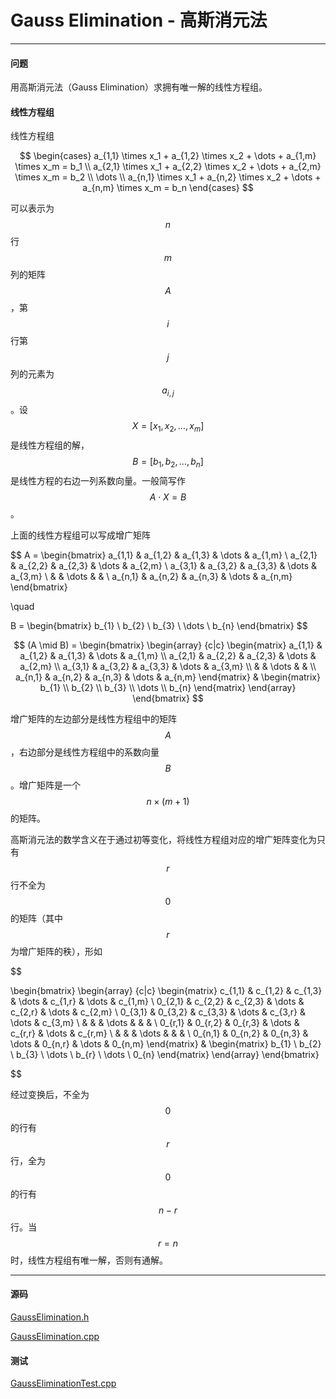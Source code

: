 <script type="text/javascript" src="https://cdnjs.cloudflare.com/ajax/libs/mathjax/2.7.1/MathJax.js?config=TeX-AMS-MML_HTMLorMML"></script>

# Gauss Elimination - 高斯消元法

--------

#### 问题

用高斯消元法（Gauss Elimination）求拥有唯一解的线性方程组。

#### 线性方程组

线性方程组

$$
\begin{cases}
a_{1,1} \times x_1 + a_{1,2} \times x_2 + \dots + a_{1,m} \times x_m = b_1      \\
a_{2,1} \times x_1 + a_{2,2} \times x_2 + \dots + a_{2,m} \times x_m = b_2      \\
\dots   \\
a_{n,1} \times x_1 + a_{n,2} \times x_2 + \dots + a_{n,m} \times x_m = b_n
\end{cases}
$$

可以表示为$$ n $$行$$ m $$列的矩阵$$ A $$，第$$ i $$行第$$ j $$列的元素为$$ a_{i,j} $$。设$$ X = [x_1, x_2, \dots, x_m ] $$是线性方程组的解，$$ B = [b_1, b_2, \dots, b_n] $$是线性方程的右边一列系数向量。一般简写作$$ A \cdot X = B $$。

上面的线性方程组可以写成增广矩阵

$$
A =
\begin{bmatrix}
a_{1,1} &   a_{1,2} &   a_{1,3} &   \dots   &   a_{1,m}     \\
a_{2,1} &   a_{2,2} &   a_{2,3} &   \dots   &   a_{2,m}     \\
a_{3,1} &   a_{3,2} &   a_{3,3} &   \dots   &   a_{3,m}     \\
        &           &   \dots   &           &               \\
a_{n,1} &   a_{n,2} &   a_{n,3} &   \dots   &   a_{n,m}
\end{bmatrix}

\quad

B =
\begin{bmatrix}
b_{1}   \\
b_{2}   \\
b_{3}   \\
\dots   \\
b_{n}
\end{bmatrix}
$$

$$
(A \mid B) =
\begin{bmatrix}
\begin{array} {c|c}
\begin{matrix}
a_{1,1} &   a_{1,2} &   a_{1,3} &   \dots   &   a_{1,m}     \\
a_{2,1} &   a_{2,2} &   a_{2,3} &   \dots   &   a_{2,m}     \\
a_{3,1} &   a_{3,2} &   a_{3,3} &   \dots   &   a_{3,m}     \\
        &           &   \dots   &           &               \\
a_{n,1} &   a_{n,2} &   a_{n,3} &   \dots   &   a_{n,m}
\end{matrix}
&
\begin{matrix}
b_{1}   \\
b_{2}   \\
b_{3}   \\
\dots   \\
b_{n}
\end{matrix}
\end{array}
\end{bmatrix}
$$

增广矩阵的左边部分是线性方程组中的矩阵$$ A $$，右边部分是线性方程组中的系数向量$$ B $$。增广矩阵是一个$$ n \times (m+1) $$的矩阵。

高斯消元法的数学含义在于通过初等变化，将线性方程组对应的增广矩阵变化为只有$$ r $$行不全为$$ 0 $$的矩阵（其中$$ r $$为增广矩阵的秩），形如

$$

\begin{bmatrix}
\begin{array} {c|c}
\begin{matrix}
c_{1,1} &   c_{1,2} &   c_{1,3} &   \dots   &   c_{1,r} &   \dots   &   c_{1,m}     \\
0_{2,1} &   c_{2,2} &   c_{2,3} &   \dots   &   c_{2,r} &   \dots   &   c_{2,m}     \\
0_{3,1} &   0_{3,2} &   c_{3,3} &   \dots   &   c_{3,r} &   \dots   &   c_{3,m}     \\
        &           &           &   \dots   &           &           &               \\
0_{r,1} &   0_{r,2} &   0_{r,3} &   \dots   &   c_{r,r} &   \dots   &   c_{r,m}     \\
        &           &           &   \dots   &           &           &               \\
0_{n,1} &   0_{n,2} &   0_{n,3} &   \dots   &   0_{n,r} &   \dots   &   0_{n,m}
\end{matrix}
&
\begin{matrix}
b_{1}   \\
b_{2}   \\
b_{3}   \\
\dots   \\
b_{r}   \\
\dots   \\
0_{n}
\end{matrix}
\end{array}
\end{bmatrix}

$$

经过变换后，不全为$$ 0 $$的行有$$ r $$行，全为$$ 0 $$的行有$$ n - r $$行。当$$ r = n $$时，线性方程组有唯一解，否则有通解。

--------

#### 源码

[GaussElimination.h](https://github.com/linrongbin16/Way-to-Algorithm/blob/master/src/LinearAlgebra/Matrix/GaussElimination.h)

[GaussElimination.cpp](https://github.com/linrongbin16/Way-to-Algorithm/blob/master/src/LinearAlgebra/Matrix/GaussElimination.cpp)

#### 测试

[GaussEliminationTest.cpp](https://github.com/linrongbin16/Way-to-Algorithm/blob/master/src/LinearAlgebra/Matrix/GaussEliminationTest.cpp)
